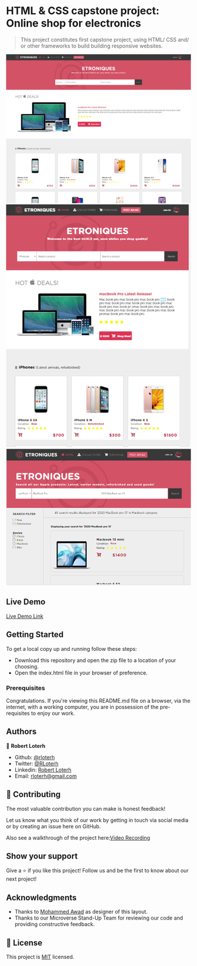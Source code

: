 # HTML & CSS capstone project: Online shop for electronics
 > This project constitutes first capstone project, using HTML/ CSS and/ or other frameworks to build building responsive websites.

![screenshot](images/screenshot_1.png)
![screenshot](images/screenshot_2.png)
![screenshot](images/screenshot_3.png)


## Live Demo

[Live Demo Link](https://wizardly-stonebraker-3f717e.netlify.app/)

## Getting Started

To get a local copy up and running follow these steps:

- Download this repository and open the zip file to a location of your choosing.
- Open the index.html file in your browser of preference.

### Prerequisites

Congratulations. If you're viewing this README.md file on a browser, via the internet, with a working computer, you are in possession of the pre-requisites to enjoy our work.

## Authors

👤 **Robert Loterh**

- Github: [@rloterh](https://github.com/rloterh)
- Twitter: [@RLoterh](https://twitter.com/RLoterh)
- Linkedin: [Robert Loterh](https://www.linkedin.com/in/robert-loterh-30b265135)
- Email: rloterh@gmail.com


## 🤝 Contributing

The most valuable contribution you can make is honest feedback!

Let us know what you think of our work by getting in touch via social media or by creating an issue here on GitHub.

Also see a walkthrough of the project here:[Video Recording](https://www.loom.com/share/fe9b5deff8394be7b9047310ea6fb00f)

## Show your support

Give a ⭐️ if you like this project! Follow us and be the first to know about our next project!

## Acknowledgments

- Thanks to [Mohammed Awad](https://www.behance.net/M_Awad) as designer of this layout.
- Thanks to our Microverse Stand-Up Team for reviewing our code and providing constructive feedback.

## 📝 License

This project is [MIT](lic.url) licensed.

